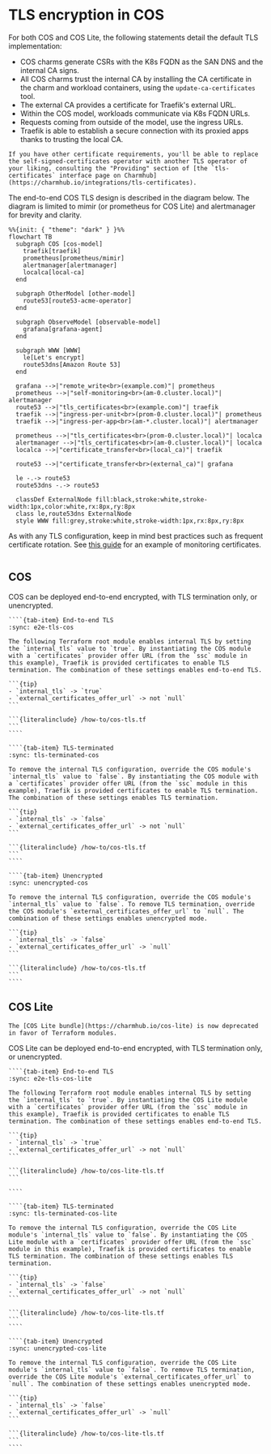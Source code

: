 # TLS encryption in COS

For both COS and COS Lite, the following statements detail the default TLS implementation:

- COS charms generate CSRs with the K8s FQDN as the SAN DNS and the internal CA signs.
- All COS charms trust the internal CA by installing the CA certificate in the charm and workload containers, using the `update-ca-certificates` tool.
- The external CA provides a certificate for Traefik's external URL.
- Within the COS model, workloads communicate via K8s FQDN URLs.
- Requests coming from outside of the model, use the ingress URLs.
- Traefik is able to establish a secure connection with its proxied apps thanks to trusting the local CA.

```{note}
If you have other certificate requirements, you'll be able to replace the self-signed-certificates operator with another TLS operator of your liking, consulting the "Providing" section of [the `tls-certificates` interface page on Charmhub](https://charmhub.io/integrations/tls-certificates).
```

The end-to-end COS TLS design is described in the diagram below. The diagram is limited to mimir (or prometheus for COS Lite) and alertmanager for brevity and clarity.

```{mermaid}
%%{init: { "theme": "dark" } }%%
flowchart TB
  subgraph COS [cos-model]
    traefik[traefik]
    prometheus[prometheus/mimir]
    alertmanager[alertmanager]
    localca[local-ca]
  end

  subgraph OtherModel [other-model]
    route53[route53-acme-operator]
  end

  subgraph ObserveModel [observable-model]
    grafana[grafana-agent]
  end

  subgraph WWW [WWW]
    le[Let's encrypt]
    route53dns[Amazon Route 53]
  end

  grafana -->|"remote_write<br>(example.com)"| prometheus
  prometheus -->|"self-monitoring<br>(am-0.cluster.local)"| alertmanager
  route53 -->|"tls_certificates<br>(example.com)"| traefik
  traefik -->|"ingress-per-unit<br>(prom-0.cluster.local)"| prometheus
  traefik -->|"ingress-per-app<br>(am-*.cluster.local)"| alertmanager

  prometheus -->|"tls_certificates<br>(prom-0.cluster.local)"| localca
  alertmanager -->|"tls_certificates<br>(am-0.cluster.local)"| localca
  localca -->|"certificate_transfer<br>(local_ca)"| traefik

  route53 -->|"certificate_transfer<br>(external_ca)"| grafana

  le -.-> route53
  route53dns -.-> route53

  classDef ExternalNode fill:black,stroke:white,stroke-width:1px,color:white,rx:8px,ry:8px
  class le,route53dns ExternalNode
  style WWW fill:grey,stroke:white,stroke-width:1px,rx:8px,ry:8px
```

As with any TLS configuration, keep in mind best practices such as frequent certificate rotation.  See [this guide](https://charmhub.io/blackbox-exporter-k8s/docs/monitor-ssl-certificates) for an example of monitoring certificates.

```{warning} currently there is a [known issue](https://github.com/canonical/operator/issues/970) due to which some COS relations are limited to in-cluster relations only.
```

## COS

COS can be deployed end-to-end encrypted, with TLS termination only, or unencrypted.

`````{tab-set}
````{tab-item} End-to-end TLS
:sync: e2e-tls-cos

The following Terraform root module enables internal TLS by setting the `internal_tls` value to `true`. By instantiating the COS module with a `certificates` provider offer URL (from the `ssc` module in this example), Traefik is provided certificates to enable TLS termination. The combination of these settings enables end-to-end TLS.

```{tip}
- `internal_tls` -> `true`
- `external_certificates_offer_url` -> not `null`
```

```{literalinclude} /how-to/cos-tls.tf
```
````

````{tab-item} TLS-terminated
:sync: tls-terminated-cos

To remove the internal TLS configuration, override the COS module's `internal_tls` value to `false`. By instantiating the COS module with a `certificates` provider offer URL (from the `ssc` module in this example), Traefik is provided certificates to enable TLS termination. The combination of these settings enables TLS termination.

```{tip}
- `internal_tls` -> `false`
- `external_certificates_offer_url` -> not `null`
```

```{literalinclude} /how-to/cos-tls.tf
```
````

````{tab-item} Unencrypted
:sync: unencrypted-cos

To remove the internal TLS configuration, override the COS module's `internal_tls` value to `false`. To remove TLS termination, override the COS module's `external_certificates_offer_url` to `null`. The combination of these settings enables unencrypted mode.

```{tip}
- `internal_tls` -> `false`
- `external_certificates_offer_url` -> `null`
```

```{literalinclude} /how-to/cos-tls.tf
```
````
`````

## COS Lite

```{Note}
The [COS Lite bundle](https://charmhub.io/cos-lite) is now deprecated in favor of Terraform modules.
```

COS Lite can be deployed end-to-end encrypted, with TLS termination only, or unencrypted.

`````{tab-set}
````{tab-item} End-to-end TLS
:sync: e2e-tls-cos-lite

The following Terraform root module enables internal TLS by setting the `internal_tls` to `true`. By instantiating the COS Lite module with a `certificates` provider offer URL (from the `ssc` module in this example), Traefik is provided certificates to enable TLS termination. The combination of these settings enables end-to-end TLS.

```{tip}
- `internal_tls` -> `true`
- `external_certificates_offer_url` -> not `null`
```

```{literalinclude} /how-to/cos-lite-tls.tf
```

````

````{tab-item} TLS-terminated
:sync: tls-terminated-cos-lite

To remove the internal TLS configuration, override the COS Lite module's `internal_tls` value to `false`. By instantiating the COS Lite module with a `certificates` provider offer URL (from the `ssc` module in this example), Traefik is provided certificates to enable TLS termination. The combination of these settings enables TLS termination.

```{tip}
- `internal_tls` -> `false`
- `external_certificates_offer_url` -> not `null`
```

```{literalinclude} /how-to/cos-lite-tls.tf
```
````

````{tab-item} Unencrypted
:sync: unencrypted-cos-lite

To remove the internal TLS configuration, override the COS Lite module's `internal_tls` value to `false`. To remove TLS termination, override the COS Lite module's `external_certificates_offer_url` to `null`. The combination of these settings enables unencrypted mode.

```{tip}
- `internal_tls` -> `false`
- `external_certificates_offer_url` -> `null`
```

```{literalinclude} /how-to/cos-lite-tls.tf
```
````
`````
